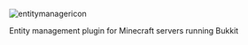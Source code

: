 ![entitymanagericon](https://user-images.githubusercontent.com/60233722/106801298-32faff80-6627-11eb-830a-255c6d50d56d.PNG)

Entity management plugin for Minecraft servers running Bukkit

